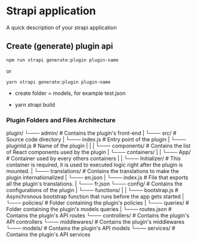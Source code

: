 # Strapi application

A quick description of your strapi application

## Create (generate) plugin api

`npm run strapi generate:plugin plugin-name`

or

`yarn strapi generate:plugin plugin-name`

- create folder = models, for example test.json

- yarn strapi build

### Plugin Folders and Files Architecture

plugin/
└─── admin/ # Contains the plugin's front-end
| └─── src/ # Source code directory
| └─── index.js # Entry point of the plugin
| └─── pluginId.js # Name of the plugin
| |
| └─── components/ # Contains the list of React components used by the plugin
| └─── containers/
| | └─── App/ # Container used by every others containers
| | └─── Initializer/ # This container is required, it is used to executed logic right after the plugin is mounted.
| └─── translations/ # Contains the translations to make the plugin internationalized
| └─── en.json
| └─── index.js # File that exports all the plugin's translations.
| └─── fr.json
└─── config/ # Contains the configurations of the plugin
| └─── functions/
| | └─── bootstrap.js # Asynchronous bootstrap function that runs before the app gets started
| └─── policies/ # Folder containing the plugin's policies
| └─── queries/ # Folder containing the plugin's models queries
| └─── routes.json # Contains the plugin's API routes
└─── controllers/ # Contains the plugin's API controllers
└─── middlewares/ # Contains the plugin's middlewares
└─── models/ # Contains the plugin's API models
└─── services/ # Contains the plugin's API services
